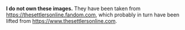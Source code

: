 **I do not own these images.** They have been taken from <https://thesettlersonline.fandom.com>, which probably in turn have been lifted from <https://www.thesettlersonline.com>.